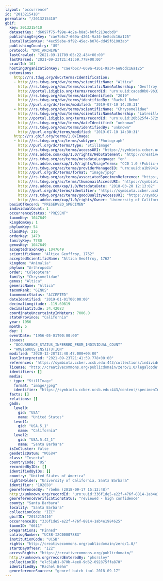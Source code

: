 ```yaml
---
layout: "occurrence"
id: "2013215410"
permalink: "/2013215410"
gbif:
  key: 2013215410
  datasetKey: "d6097f75-f99e-4c2a-b8a5-b0fc213ecbd0"
  publishingOrgKey: "cae7b6c7-669a-4261-9a34-6e8cdc16a125"
  installationKey: "4ec55ebe-9f92-45ec-b076-dd45f61003ab"
  publishingCountry: "US"
  protocol: "DWC_ARCHIVE"
  lastCrawled: "2021-09-11T09:05:22.434+00:00"
  lastParsed: "2021-09-23T21:41:59.778+00:00"
  crawlId: 161
  hostingOrganizationKey: "cae7b6c7-669a-4261-9a34-6e8cdc16a125"
  extensions:
    http://rs.tdwg.org/dwc/terms/Identification:
    - http://rs.tdwg.org/dwc/terms/scientificName: "Altica"
      http://rs.tdwg.org/dwc/terms/scientificNameAuthorship: "Geoffroy 1762"
      http://portal.idigbio.org/terms/recordId: "urn:uuid:caced0b0-9b33-4eb7-acde-4813f469a48b"
      http://rs.tdwg.org/dwc/terms/dateIdentified: "2019"
      http://rs.tdwg.org/dwc/terms/identifiedBy: "Rachel Behm"
      http://purl.org/dc/terms/modified: "2019-07-10 14:30:31"
    - http://rs.tdwg.org/dwc/terms/scientificName: "Chrysomelidae"
      http://rs.tdwg.org/dwc/terms/scientificNameAuthorship: "Latreille, 1802"
      http://portal.idigbio.org/terms/recordId: "urn:uuid:20b525f4-5729-418e-9023-920b628b7c05"
      http://rs.tdwg.org/dwc/terms/dateIdentified: "unknown"
      http://rs.tdwg.org/dwc/terms/identifiedBy: "unknown"
      http://purl.org/dc/terms/modified: "2019-07-10 14:30:31"
    http://rs.gbif.org/terms/1.0/Image:
    - http://rs.tdwg.org/ac/terms/subtype: "Photograph"
      http://purl.org/dc/terms/type: "StillImage"
      http://rs.tdwg.org/ac/terms/accessURI: "https://symbiota.ccber.ucsb.edu:443/content/specimenImages/UCSB_IZC/UCSB-IZC00007/UCSB-IZC00007883_lg.jpg"
      http://ns.adobe.com/xap/1.0/rights/WebStatement: "http://creativecommons.org/publicdomain/zero/1.0/"
      http://rs.tdwg.org/ac/terms/metadataLanguage: "en"
      http://ns.adobe.com/xap/1.0/rights/UsageTerms: "CC0 1.0 (Public-domain)"
      http://rs.tdwg.org/ac/terms/providerManagedID: "urn:uuid:a1b9941e-ed26-4eca-bed6-d155e02eb6f0"
      http://purl.org/dc/terms/format: "image/jpeg"
      http://rs.tdwg.org/ac/terms/associatedSpecimenReference: "https://symbiota.ccber.ucsb.edu:443/collections/individual/index.php?occid=102650"
      http://rs.tdwg.org/ac/terms/thumbnailAccessURI: "https://symbiota.ccber.ucsb.edu:443/content/specimenImages/UCSB_IZC/UCSB-IZC00007/UCSB-IZC00007883_tn.jpg"
      http://ns.adobe.com/xap/1.0/MetadataDate: "2018-03-20 12:13:02"
      http://purl.org/dc/terms/identifier: "https://symbiota.ccber.ucsb.edu:443/content/specimenImages/UCSB_IZC/UCSB-IZC00007/UCSB-IZC00007883_lg.jpg"
      http://rs.tdwg.org/ac/terms/goodQualityAccessURI: "https://symbiota.ccber.ucsb.edu:443/content/specimenImages/UCSB_IZC/UCSB-IZC00007/UCSB-IZC00007883.jpg"
      http://ns.adobe.com/xap/1.0/rights/Owner: "University of California, Santa Barbara"
  basisOfRecord: "PRESERVED_SPECIMEN"
  individualCount: 1
  occurrenceStatus: "PRESENT"
  taxonKey: 1047649
  kingdomKey: 1
  phylumKey: 54
  classKey: 216
  orderKey: 1470
  familyKey: 7780
  genusKey: 1047649
  acceptedTaxonKey: 1047649
  scientificName: "Altica Geoffroy, 1762"
  acceptedScientificName: "Altica Geoffroy, 1762"
  kingdom: "Animalia"
  phylum: "Arthropoda"
  order: "Coleoptera"
  family: "Chrysomelidae"
  genus: "Altica"
  genericName: "Altica"
  taxonRank: "GENUS"
  taxonomicStatus: "ACCEPTED"
  dateIdentified: "2019-01-01T00:00:00"
  decimalLongitude: -119.69819
  decimalLatitude: 34.42083
  coordinateUncertaintyInMeters: 7006.0
  stateProvince: "California"
  year: 1956
  month: 5
  day: 1
  eventDate: "1956-05-01T00:00:00"
  issues:
  - "OCCURRENCE_STATUS_INFERRED_FROM_INDIVIDUAL_COUNT"
  - "AMBIGUOUS_INSTITUTION"
  modified: "2020-12-28T12:48:47.000+00:00"
  lastInterpreted: "2021-09-23T21:41:59.778+00:00"
  references: "https://symbiota.ccber.ucsb.edu:443/collections/individual/index.php?occid=102650"
  license: "http://creativecommons.org/publicdomain/zero/1.0/legalcode"
  identifiers: []
  media:
  - type: "StillImage"
    format: "image/jpeg"
    identifier: "https://symbiota.ccber.ucsb.edu:443/content/specimenImages/UCSB_IZC/UCSB-IZC00007/UCSB-IZC00007883_lg.jpg"
  facts: []
  relations: []
  gadm:
    level0:
      gid: "USA"
      name: "United States"
    level1:
      gid: "USA.5_1"
      name: "California"
    level2:
      gid: "USA.5.42_1"
      name: "Santa Barbara"
  isInCluster: false
  geodeticDatum: "WGS84"
  class: "Insecta"
  countryCode: "US"
  recordedByIDs: []
  identifiedByIDs: []
  country: "United States of America"
  rightsHolder: "University of California, Santa Barbara"
  identifier: "102650"
  georeferencedBy: "rbehm (2018-09-17 15:12:48)"
  http://unknown.org/recordId: "urn:uuid:336f1de5-e22f-476f-8814-1ab4e1984625"
  georeferenceVerificationStatus: "reviewed - high confidence"
  county: "Santa Barbara"
  locality: "Santa Barbara"
  collectionCode: "IZC"
  gbifID: "2013215410"
  occurrenceID: "336f1de5-e22f-476f-8814-1ab4e1984625"
  taxonID: "6611"
  preparations: "Pinned"
  catalogNumber: "UCSB-IZC00007883"
  institutionCode: "UCSB"
  rights: "http://creativecommons.org/publicdomain/zero/1.0/"
  startDayOfYear: "122"
  accessRights: "https://creativecommons.org/publicdomain/"
  http://unknown.org/recordEnteredBy: "phorsley"
  collectionID: "e7c51ab1-870b-4ee8-9d62-092875ffa870"
  identifiedBy: "Rachel Behm"
  georeferenceSources: "georef batch tool 2018-09-17"
---
```


